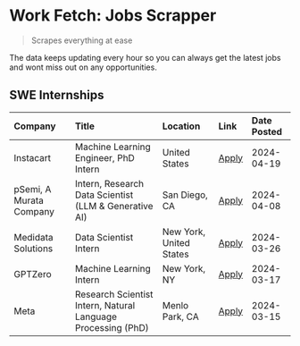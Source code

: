 # Work Fetch: Jobs Scrapper
> Scrapes everything at ease

The data keeps updating every hour so you can always get the latest jobs and wont miss out on any opportunities.

## SWE Internships
<!--START_SECTION:workfetch-->
| Company                 | Title                                                        | Location                | Link                                                                                                                                                                                                                                                                         | Date Posted   |
|:------------------------|:-------------------------------------------------------------|:------------------------|:-----------------------------------------------------------------------------------------------------------------------------------------------------------------------------------------------------------------------------------------------------------------------------|:--------------|
| Instacart               | Machine Learning Engineer, PhD Intern                        | United States           | [Apply](https://www.linkedin.com/jobs/view/machine-learning-engineer-phd-intern-at-instacart-3901991739?position=2&pageNum=0&refId=xUadUSEkJpAJ4uh1tkIF5w%3D%3D&trackingId=7eD%2FTedlloB0tR9Hnofdxw%3D%3D&trk=public_jobs_jserp-result_search-card)                          | 2024-04-19    |
| pSemi, A Murata Company | Intern, Research Data Scientist (LLM & Generative AI)        | San Diego, CA           | [Apply](https://www.linkedin.com/jobs/view/intern-research-data-scientist-llm-generative-ai-at-psemi-a-murata-company-3887074168?position=3&pageNum=0&refId=xUadUSEkJpAJ4uh1tkIF5w%3D%3D&trackingId=41F5xi69Jn2%2FGvcEWHZe9w%3D%3D&trk=public_jobs_jserp-result_search-card) | 2024-04-08    |
| Medidata Solutions      | Data Scientist Intern                                        | New York, United States | [Apply](https://www.linkedin.com/jobs/view/data-scientist-intern-at-medidata-solutions-3810253704?position=7&pageNum=0&refId=xUadUSEkJpAJ4uh1tkIF5w%3D%3D&trackingId=JLqKkH7d7hS%2BioWMr8M3bg%3D%3D&trk=public_jobs_jserp-result_search-card)                                | 2024-03-26    |
| GPTZero                 | Machine Learning Intern                                      | New York, NY            | [Apply](https://www.linkedin.com/jobs/view/machine-learning-intern-at-gptzero-3860723963?position=6&pageNum=0&refId=xUadUSEkJpAJ4uh1tkIF5w%3D%3D&trackingId=TzZBaC4sSgpUa2eGo4sgDg%3D%3D&trk=public_jobs_jserp-result_search-card)                                           | 2024-03-17    |
| Meta                    | Research Scientist Intern, Natural Language Processing (PhD) | Menlo Park, CA          | [Apply](https://www.linkedin.com/jobs/view/research-scientist-intern-natural-language-processing-phd-at-meta-3858718375?position=8&pageNum=0&refId=xUadUSEkJpAJ4uh1tkIF5w%3D%3D&trackingId=boshyNO8AcjQ7mGGi4m8OQ%3D%3D&trk=public_jobs_jserp-result_search-card)            | 2024-03-15    |
<!--END_SECTION:workfetch-->
